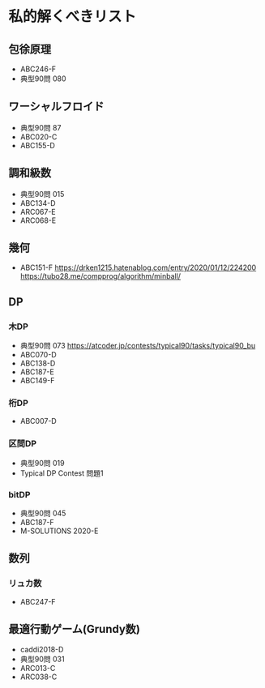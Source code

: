 # 私的解くべきリスト

## 包徐原理

- ABC246-F
- 典型90問 080

## ワーシャルフロイド

- 典型90問 87
- ABC020-C 
- ABC155-D 

## 調和級数

- 典型90問 015
- ABC134-D
- ARC067-E
- ARC068-E

## 幾何
- ABC151-F
https://drken1215.hatenablog.com/entry/2020/01/12/224200
https://tubo28.me/compprog/algorithm/minball/

## DP

### 木DP

- 典型90問 073 https://atcoder.jp/contests/typical90/tasks/typical90_bu
- ABC070-D
- ABC138-D
- ABC187-E
- ABC149-F

### 桁DP

- ABC007-D

### 区間DP

- 典型90問 019
- Typical DP Contest 問題1

### bitDP

- 典型90問 045
- ABC187-F
- M-SOLUTIONS 2020-E

## 数列

### リュカ数

- ABC247-F

## 最適行動ゲーム(Grundy数)

- caddi2018-D
- 典型90問 031
- ARC013-C
- ARC038-C
